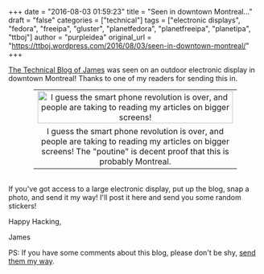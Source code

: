 +++
date = "2016-08-03 01:59:23"
title = "Seen in downtown Montreal..."
draft = "false"
categories = ["technical"]
tags = ["electronic displays", "fedora", "freeipa", "gluster", "planetfedora", "planetfreeipa", "planetipa", "ttboj"]
author = "purpleidea"
original_url = "https://ttboj.wordpress.com/2016/08/03/seen-in-downtown-montreal/"
+++

<a href="/blog/">The Technical Blog of James</a> was seen on an outdoor electronic display in downtown Montreal! Thanks to one of my readers for sending this in.

<table style="text-align:center; width:80%; margin:0 auto;"><tr><td><a href="ttboj-downtown.png"><img class="size-large wp-image-1866" src="ttboj-downtown.png" alt="I guess the smart phone revolution is over, and people are taking to reading my articles on bigger screens!" width="100%" height="100%" /></a></td></tr><tr><td> I guess the smart phone revolution is over, and people are taking to reading my articles on bigger screens! The "poutine" is decent proof that this is probably Montreal.</td></tr></table></br />

If you've got access to a large electronic display, put up the blog, snap a photo, and send it my way! I'll post it here and send you some random stickers!

Happy Hacking,

James

PS: If you have some comments about this blog, please don't be shy, <a href="/contact/">send them my way</a>.

